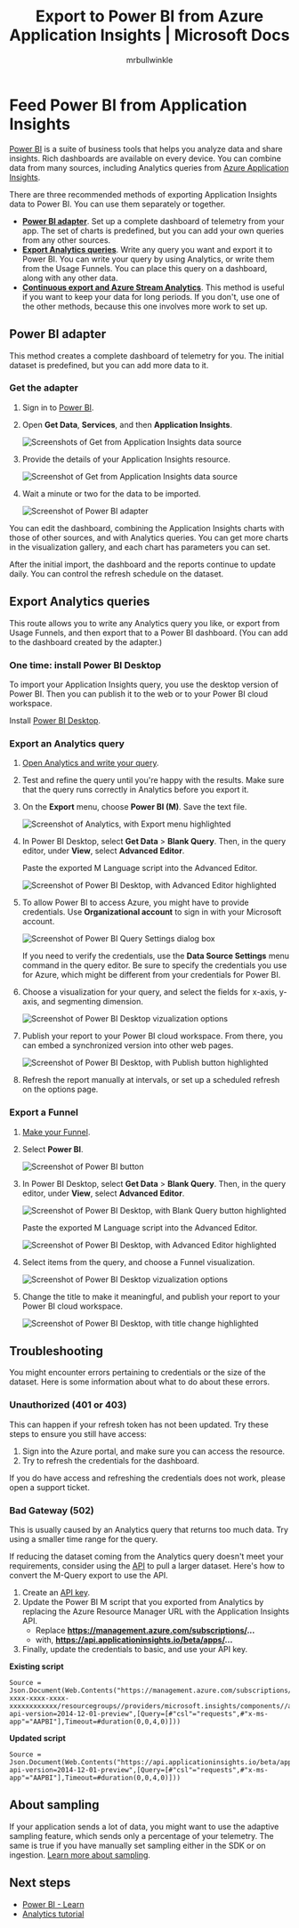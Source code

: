 ﻿---
title: Export to Power BI from Azure Application Insights | Microsoft Docs
description: Analytics queries can be displayed in Power BI.
services: application-insights
documentationcenter: ''
author: mrbullwinkle
manager: carmonm

ms.assetid: 7f13ea66-09dc-450f-b8f9-f40fdad239f2
ms.service: application-insights
ms.workload: tbd
ms.tgt_pltfrm: ibiza
ms.devlang: na
ms.topic: article
ms.date: 10/18/2016
ms.author: mbullwin
---

# Feed Power BI from Application Insights
[Power BI](http://www.powerbi.com/) is a suite of business tools that helps you analyze data and share insights. Rich dashboards are available on every device. You can combine data from many sources, including Analytics queries from [Azure Application Insights](app-insights-overview.md).

There are three recommended methods of exporting Application Insights data to Power BI. You can use them separately or together.

* [**Power BI adapter**](#power-pi-adapter). Set up a complete dashboard of telemetry from your app. The set of charts is predefined, but you can add your own queries from any other sources.
* [**Export Analytics queries**](#export-analytics-queries). Write any query you want and export it to Power BI. You can write your query by using Analytics, or write them from the Usage Funnels. You can place this query on a dashboard, along with any other data.
* [**Continuous export and Azure Stream Analytics**](app-insights-export-stream-analytics.md). This method is useful if you want to keep your data for long periods. If you don't, use one of the other methods, because this one involves more work to set up.

## Power BI adapter
This method creates a complete dashboard of telemetry for you. The initial dataset is predefined, but you can add more data to it.

### Get the adapter
1. Sign in to [Power BI](https://app.powerbi.com/).
2. Open **Get Data**, **Services**, and then **Application Insights**.
   
    ![Screenshots of Get from Application Insights data source](./media/app-insights-export-power-bi/power-bi-adapter.png)
3. Provide the details of your Application Insights resource.
   
    ![Screenshot of Get from Application Insights data source](./media/app-insights-export-power-bi/azure-subscription-resource-group-name.png)
4. Wait a minute or two for the data to be imported.
   
    ![Screenshot of Power BI adapter](./media/app-insights-export-power-bi/010.png)

You can edit the dashboard, combining the Application Insights charts with those of other sources, and with Analytics queries. You can get more charts in the visualization gallery, and each chart has parameters you can set.

After the initial import, the dashboard and the reports continue to update daily. You can control the refresh schedule on the dataset.

## Export Analytics queries
This route allows you to write any Analytics query you like, or export from Usage Funnels, and then export that to a Power BI dashboard. (You can add to the dashboard created by the adapter.)

### One time: install Power BI Desktop
To import your Application Insights query, you use the desktop version of Power BI. Then you can publish it to the web or to your Power BI cloud workspace. 

Install [Power BI Desktop](https://powerbi.microsoft.com/en-us/desktop/).

### Export an Analytics query
1. [Open Analytics and write your query](app-insights-analytics-tour.md).
2. Test and refine the query until you're happy with the results. Make sure that the query runs correctly in Analytics before you export it.
3. On the **Export** menu, choose **Power BI (M)**. Save the text file.
   
    ![Screenshot of Analytics, with Export menu highlighted](./media/app-insights-export-power-bi/analytics-export-power-bi.png)
4. In Power BI Desktop, select **Get Data** > **Blank Query**. Then, in the query editor, under **View**, select **Advanced Editor**.

    Paste the exported M Language script into the Advanced Editor.

    ![Screenshot of Power BI Desktop, with Advanced Editor highlighted](./media/app-insights-export-power-bi/power-bi-import-analytics-query.png)

1. To allow Power BI to access Azure, you might have to provide credentials. Use **Organizational account** to sign in with your Microsoft account.
   
    ![Screenshot of Power BI Query Settings dialog box](./media/app-insights-export-power-bi/power-bi-import-sign-in.png)

    If you need to verify the credentials, use the **Data Source Settings** menu command in the query editor. Be sure to specify the credentials you use for Azure, which might be different from your credentials for Power BI.
2. Choose a visualization for your query, and select the fields for x-axis, y-axis, and segmenting dimension.
   
    ![Screenshot of Power BI Desktop vizualization options](./media/app-insights-export-power-bi/power-bi-analytics-visualize.png)
3. Publish your report to your Power BI cloud workspace. From there, you can embed a synchronized version into other web pages.
   
    ![Screenshot of Power BI Desktop, with Publish button highlighted](./media/app-insights-export-power-bi/publish-power-bi.png)
4. Refresh the report manually at intervals, or set up a scheduled refresh on the options page.

### Export a Funnel
1. [Make your Funnel](usage-funnels.md).
2. Select **Power BI**. 

   ![Screenshot of Power BI button](./media/app-insights-export-power-bi/button.png)
   
3. In Power BI Desktop, select **Get Data** > **Blank Query**. Then, in the query editor, under **View**, select **Advanced Editor**.

   ![Screenshot of Power BI Desktop, with Blank Query button highlighted](./media/app-insights-export-power-bi/blankquery.png)

   Paste the exported M Language script into the Advanced Editor. 

   ![Screenshot of Power BI Desktop, with Advanced Editor highlighted](./media/app-insights-export-power-bi/advancedquery.png)

4. Select items from the query, and choose a Funnel visualization.

   ![Screenshot of Power BI Desktop vizualization options](./media/app-insights-export-power-bi/selectsequence.png)

5. Change the title to make it meaningful, and publish your report to your Power BI cloud workspace. 

   ![Screenshot of Power BI Desktop, with title change highlighted](./media/app-insights-export-power-bi/changetitle.png)

## Troubleshooting

You might encounter errors pertaining to credentials or the size of the dataset. Here is some information about what to do about these errors.

### Unauthorized (401 or 403)
This can happen if your refresh token has not been updated. Try these steps to ensure you still have access:

1. Sign into the Azure portal, and make sure you can access the resource.
2. Try to refresh the credentials for the dashboard.

 If you do have access and refreshing the credentials does not work, please open a support ticket.

### Bad Gateway (502)
This is usually caused by an Analytics query that returns too much data. Try using a smaller time range for the query. 

If reducing the dataset coming from the Analytics query doesn't meet your requirements, consider using the [API](https://dev.applicationinsights.io/documentation/overview) to pull a larger dataset. Here's how to convert the M-Query export to use the API.

1. Create an [API key](https://dev.applicationinsights.io/documentation/Authorization/API-key-and-App-ID).
2. Update the Power BI M script that you exported from Analytics by replacing the Azure Resource Manager URL with the Application Insights API.
   * Replace **https://management.azure.com/subscriptions/...**
   * with, **https://api.applicationinsights.io/beta/apps/...**
3. Finally, update the credentials to basic, and use your API key.
  

**Existing script**
 ```
 Source = Json.Document(Web.Contents("https://management.azure.com/subscriptions/xxxxxxxx-xxxx-xxxx-xxxx-xxxxxxxxxxxx/resourcegroups//providers/microsoft.insights/components//api/query?api-version=2014-12-01-preview",[Query=[#"csl"="requests",#"x-ms-app"="AAPBI"],Timeout=#duration(0,0,4,0)]))
 ```
**Updated script**
 ```
 Source = Json.Document(Web.Contents("https://api.applicationinsights.io/beta/apps/<APPLICATION_ID>/query?api-version=2014-12-01-preview",[Query=[#"csl"="requests",#"x-ms-app"="AAPBI"],Timeout=#duration(0,0,4,0)]))
 ```

## About sampling
If your application sends a lot of data, you might want to use the adaptive sampling feature, which sends only a percentage of your telemetry. The same is true if you have manually set sampling either in the SDK or on ingestion. [Learn more about sampling](app-insights-sampling.md).


## Next steps
* [Power BI - Learn](http://www.powerbi.com/learning/)
* [Analytics tutorial](app-insights-analytics-tour.md)

